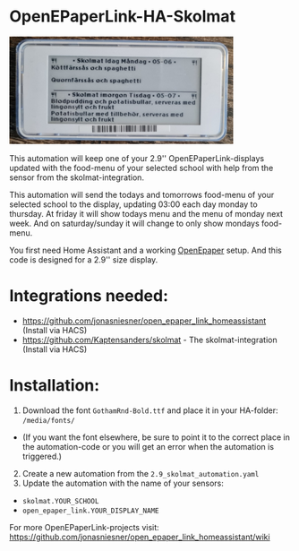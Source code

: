 # OpenEPaperLink-HA-Skolmat
<img src="https://github.com/MrGlad8/OpenEPaperLink-HA-Skolmat/blob/main/Skolmat%20Display%20Example.jpg" width="400">

This automation will keep one of your 2.9'' OpenEPaperLink-displays updated with the food-menu of your selected school with help from the sensor from the skolmat-integration.

This automation will send the todays and tomorrows food-menu of your selected school to the display, updating 03:00 each day monday to thursday.
At friday it will show todays menu and the menu of monday next week. And on saturday/sunday it will change to only show mondays food-menu.

You first need Home Assistant and a working [OpenEpaper](https://openepaperlink.de/) setup. 
And this code is designed for a 2.9'' size display.

# Integrations needed:
* https://github.com/jonasniesner/open_epaper_link_homeassistant (Install via HACS)
* https://github.com/Kaptensanders/skolmat - The skolmat-integration (Install via HACS)

# Installation:
1. Download the font `GothamRnd-Bold.ttf` and place it in your HA-folder: `/media/fonts/`
* (If you want the font elsewhere, be sure to point it to the correct place in the automation-code or you will get an error when the automation is triggered.)  
2. Create a new automation from the `2.9_skolmat_automation.yaml`   
3. Update the automation with the name of your sensors:
* `skolmat.YOUR_SCHOOL`
* `open_epaper_link.YOUR_DISPLAY_NAME`

For more OpenEPaperLink-projects visit:
https://github.com/jonasniesner/open_epaper_link_homeassistant/wiki
